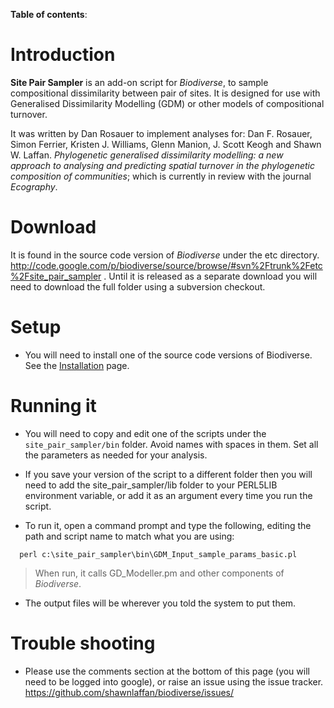 **Table of contents**:


# Introduction #

**Site Pair Sampler** is an add-on script for _Biodiverse_, to sample compositional dissimilarity between pair of sites.  It is designed for use with Generalised Dissimilarity Modelling (GDM) or other models of compositional turnover.

It was written by Dan Rosauer to implement analyses for:
Dan F. Rosauer, Simon Ferrier, Kristen J. Williams, Glenn Manion, J. Scott Keogh and Shawn W. Laffan. _Phylogenetic generalised dissimilarity modelling: a new approach to analysing and predicting spatial turnover in the phylogenetic composition of communities_; which is currently in review with the journal _Ecography_.

# Download #
It is found in the source code version of _Biodiverse_ under the etc directory.
http://code.google.com/p/biodiverse/source/browse/#svn%2Ftrunk%2Fetc%2Fsite_pair_sampler .  Until it is released as a separate download you will need to download the full folder using a subversion checkout.

# Setup #

  * You will need to install one of the source code versions of Biodiverse.  See the [Installation](Installation) page.

# Running it #

  * You will need to copy and edit one of the scripts under the `site_pair_sampler/bin` folder.  Avoid names with spaces in them.  Set all the parameters as needed for your analysis.

  * If you save your version of the script to a different folder then you will need to add the site_pair_sampler/lib folder to your PERL5LIB environment variable, or add it as an argument every time you run the script.

  * To run it, open a command prompt and type the following, editing the path and script name to match what you are using:

```
  perl c:\site_pair_sampler\bin\GDM_Input_sample_params_basic.pl
```

> When run, it calls GD_Modeller.pm and other components of _Biodiverse_.

  * The output files will be wherever you told the system to put them.

# Trouble shooting #

  * Please use the comments section at the bottom of this page (you will need to be logged into google), or raise an issue using the issue tracker.  https://github.com/shawnlaffan/biodiverse/issues/